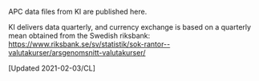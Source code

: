 APC data files from KI are published here.

KI delivers data quarterly, and currency exchange is based on a quarterly mean obtained from the Swedish riksbank:
https://www.riksbank.se/sv/statistik/sok-rantor--valutakurser/arsgenomsnitt-valutakurser/

[Updated 2021-02-03/CL]